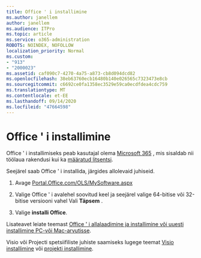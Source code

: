 ```yaml
---
title: Office ' i installimine
ms.author: janellem
author: janellem
ms.audience: ITPro
ms.topic: article
ms.service: o365-administration
ROBOTS: NOINDEX, NOFOLLOW
localization_priority: Normal
ms.custom:
- "913"
- "2000023"
ms.assetid: caf090c7-4270-4a75-a873-cb8d094dcd82
ms.openlocfilehash: 38eb63760ecb16480b140e026565c7323473e8cb
ms.sourcegitcommit: c6692ce0fa1358ec3529e59ca0ecdfdea4cdc759
ms.translationtype: MT
ms.contentlocale: et-EE
ms.lasthandoff: 09/14/2020
ms.locfileid: "47664598"
---
```

# <a name="install-office"></a>Office ' i installimine

Office ' i installimiseks peab kasutajal olema [Microsoft 365](https://support.office.com/article/f8ab5e25-bf3f-4a47-b264-174b1ee925fd?wt.mc_id=Alchemy_ClientDIA) , mis sisaldab nii töölaua rakendusi kui ka [määratud litsentsi](https://docs.microsoft.com/microsoft-365/admin/add-users/add-users).
  
Seejärel saab Office ' i installida, järgides allolevaid juhiseid.
  
1. Avage [Portal.Office.com/OLS/MySoftware.aspx](https://portal.office.com/OLS/MySoftware.aspx)

2. Valige Office ' i avalehel soovitud keel ja seejärel valige 64-bitise või 32-bitise versiooni vahel Vali **Täpsem** .

3. Valige **installi Office**.

Lisateavet leiate teemast [Office ' i allalaadimine ja installimine või uuesti installimine PC-või Mac-arvutisse](https://support.office.com/article/4414eaaf-0478-48be-9c42-23adc4716658?wt.mc_id=Alchemy_ClientDIA).
  
Visio või Projecti spetsiifiliste juhiste saamiseks lugege teemat [Visio installimine](https://support.office.com/article/f98f21e3-aa02-4827-9167-ddab5b025710) või [projekti installimine](https://support.office.com/article/7059249b-d9fe-4d61-ab96-5c5bf435f281).
